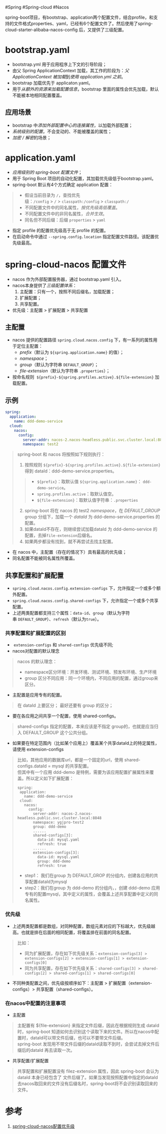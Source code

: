 #Spring #Spring-cloud #Nacos

spring-boot项目，有bootstrap、application两个配置文件，结合profile，和支持的文件格式properties、yaml，已经有6个配置文件了。然后使用了spring-cloud-starter-alibaba-nacos-config 后，又提供了三级配置。

# bootstrap.yaml
- bootstrap.yml 用于应用程序上下文的引导阶段；
- 由父 Spring ApplicationContext 加载，其工作的阶段为：*父 ApplicationContext 被加载*到*使用 application.yml 之前*。
- bootstrap 加载优先于 applicaton.yaml。
- 用于*从额外的资源来加载配置信息*，bootstrap 里面的属性会优先加载，默认不能被本地相同配置覆盖。

## 应用场景
-  bootstrap 中*添加外部配置中心的连接属性*，以加载外部配置；
-  *系统级别的配置*，不会变动的、不能被覆盖的属性；
-   *加密 / 解密*的场景；

# application.yaml
- *应用级别的 spring-boot 配置文件*；
- 用于 Spring Boot 项目的自动化配置，其加载优先级低于bootstrap.yaml。
- spring-boot 默认有4个方式确定 application 配置：
> -   假设当前目录为 `/`，查找优先级：`/config` > `/` > `classpath:/config` > `classpath:/`
> -   不同配置文件中的同名属性，*按优先级高低覆盖*。
> -   不同配置文件中的非同名属性，*合并生效*。
> -   同名但不同后缀：后缀 `properties` > `yaml`

-   指定 profile 的配置优先级高于无 profile 的配置。
-   在启动命令中通过 `--spring.config.location` 指定配置文件路径。该配置优先级最高。

# spring-cloud-nacos 配置文件
- nacos 作为外部配置服务器，通过 bootstrap.yaml 引入。
- nacos本身提供了*三级配置体系*：
	1. 主配置：只有一个，按照不同后缀名，加载配置；
	2. 扩展配置；
	3. 共享配置。
- 优先级：主配置 > 扩展配置 > 共享配置

## 主配置
- nacos 提供的配置路径 `spring.cloud.nacos.config` 下，有一系列的属性用于定位主配置：
	- *prefix*（默认为 `${spring.application.name}` 的值）；
	- *namespace*；
	- *group*（默认为字符串 `DEFAULT_GROUP`）；
	- *file-extension*（默认为字符串 `.properties`）；
- 按命名规则  `${prefix}-${spring.profiles.active}.${file-extension}` 加载配置。

## 示例
```yaml
spring:
  application:
    name: ddd-demo-service
  cloud:
    nacos:
      config:
        server-addr: nacos-2.nacos-headless.public.svc.cluster.local:8848
        namespace: test2
```

> spring-boot 和 nacos  将按照如下规则执行：
> 
> 1.  按照规则 `${prefix}-${spring.profiles.active}.${file-extension}` 得到 dataId：ddd-demo-service.properties。 
> > -   `${prefix}`：取默认值 `${spring.application.name}`： `ddd-demo-service`。
> > -   `spring.profiles.active`：取默认值空。
> > -   `${file-extension}`：取默认值字符串：`.properties`
> 2.  spring-boot 将在 nacos 的 test2 *namespace*，在 *DEFAULT_GROUP* group 分组下，加载一个 *dataId* 为 ddd-demo-service.properties 的配置。
> 3.  如果dataId不存在，则继续尝试加载dataId 为 ddd-demo-service 的配置，去掉`file-extension`后缀名。
> 4.  如果两步都没有找到，就不再尝试去找主配置。

- 在 nacos 中，主配置（存在的情况下）具有最高的优先级；
- 同名配置不能被同名属性所覆盖。

## 共享配置和扩展配置
-  `spring.cloud.nacos.config.extension-configs` 下，允许指定一个或多个额外配置。
-  `spring.cloud.nacos.config.shared-configs` 下，允许指定一个或多个共享配置。
- 上述两类配置都支持三个属性：`data-id`、`group`（默认为字符串 `DEFAULT_GROUP`）、`refresh`（默认为`true`）。

### 共享配置和扩展配置的区别

-  `extension-configs` 和 `shared-configs` 优先级不同;
-   nacos对配置的默认理念

> nacos 的默认理念：
> -   namespace区分环境：开发环境、测试环境、预发布环境、生产环境
> -   group 区分不同应用：同一个环境内，不同应用的配置，通过group来区分。

-   主配置是应用专有的配置。
> 在 dataId 上要区分；
> 最好还要有 group 的区分；

-   要在各应用之间共享一个配置，使用 shared-configs。
> shared-configs 指定的配置，本来应该是不指定 group的，也就是应当归入 DEFAULT_GROUP 这个公共分组。

-   如果要在特定范围内（比如某个应用上）覆盖某个共享dataId上的特定属性，请使用 extension-configs

> 比如，其他应用的数据库url，都是一个固定的url，使用 shared-configs.dataId = mysql 的共享配置。  
> 但其中有一个应用 ddd-demo 是特例，需要为该应用配置扩展属性来覆盖。所以定义如下扩展配置：
> 
> ```
> spring:
>  application:
>    name: ddd-demo-service
>  cloud:
>    nacos:
>      config:
>        server-addr: nacos-2.nacos-headless.public.svc.cluster.local:8848
>        namespace: ygjpro-test2
>        group: ddd-demo
>        ......
>        shared-configs[3]:
>          data-id: mysql.yaml
>          refresh: true
>        ......
>        extension-configs[3]:
>          data-id: mysql.yaml
>          group: ddd-demo
>          refresh: true
> ```
> 
> -   step1： 我们在group 为 DEFAULT_GROP 的分组内，创建各应用的共享配置dataId为mysql
> -   step2：我们在group 为 ddd-demo 的分组内，，创建 ddd-demo 应用专有的配置mysql，其中定义的属性，会覆盖上述共享配置中定义的同名属性。

### 优先级

-   上述两类配置都是数组，对同种配置，数组元素对应的下标越大，优先级越高。也就是排在后面的相同配置，将覆盖排在前面的同名配置。

> 比如：
> 
> -   同为扩展配置，存在如下优先级关系：`extension-configs[3] > extension-configs[2] > extension-configs[1] > extension-configs[0]`
> -   同为共享配置，存在如下优先级关系：`shared-configs[3] > shared-configs[2] > shared-configs[1] > shared-configs[0]`

-   不同种类配置之间，优先级按顺序如下：主配置 > 扩展配置（extension-configs）> 共享配置（shared-configs）。

### 在nacos中配置的注意事项

-   主配置

> 主配置有 ${file-extension} 来指定文件后缀，因此在根据规则生成 dataId时，spring-boot 知道如何去识别这个读取下来的文件。所以在nacos中配置时，dataId可以带文件后缀，也可以不要带文件后缀。  
> spring-boot 发现用不带文件后缀的dataId读取不到时，会尝试去掉文件后缀后的dataId 再去读取一次。

-   共享配置/扩展配置

> 共享配置和扩展配置没有 filez-extension 属性，因此 spring-boot 会认为 dataId 本身已经包含了 文件后缀了。如果当发现按照配置中指定的dataId去nacos取回来的文件没有后缀名时，spring-boot将不会识别读取回来的文件。


# 参考
1. [spring-cloud-nacos配置优先级](https://www.jianshu.com/p/69a76cdecdb9)